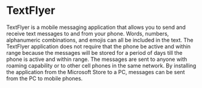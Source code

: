 # TextFlyer
TextFlyer is a mobile messaging application that allows you to send and receive text messages to and from your phone. Words, numbers, alphanumeric combinations, and emojis can all be included in the text. The TextFlyer application does not require that the phone be active and within range because the messages will be stored for a period of days till the phone is active and within range. The messages are sent to anyone with roaming capability or to other cell phones in the same network. By installing the application from the Microsoft Store to a PC, messages can be sent from the PC to mobile phones.
